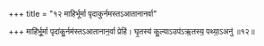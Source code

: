 +++
title = "१२ माहिर्भूर्मा पृदाकुर्नमस्तऽआतानानर्वा"

+++
माहि॑र्भू॒र्मा पृदा॑कु॒र्नम॑स्तऽआतानान॒र्वा प्रेहि॑। घृ॒तस्य॑ कु॒ल्याऽउप॑ऽऋ॒तस्य॒ पथ्या॒ऽअनु॑ ॥१२॥